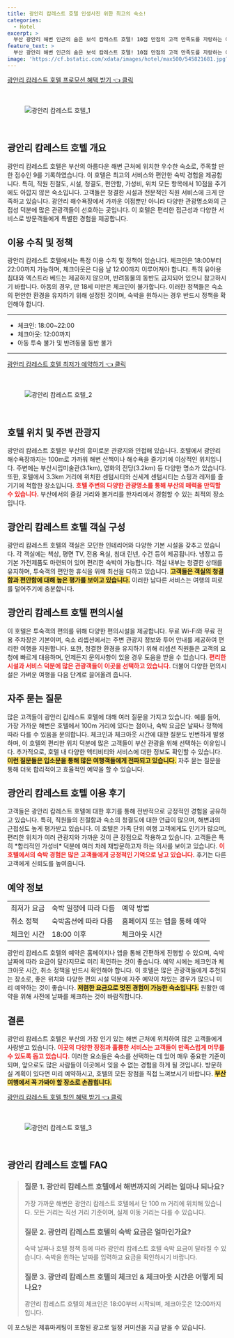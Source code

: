 ```yaml
---
title: 광안리 캄레스트 호텔 인생사진 위한 최고의 숙소!
categories:
  - Hotel
excerpt: >
  부산 광안리 해변 인근의 숨은 보석 캄레스트 호텔! 10점 만점의 고객 만족도를 자랑하는 이곳에서는 환상적인 해변 접근과 최상의 편안함을 경험할 수 있습니다. 지금 예약해 보세요!
feature_text: >
  부산 광안리 해변 인근의 숨은 보석 캄레스트 호텔! 10점 만점의 고객 만족도를 자랑하는 이곳에서는 환상적인 해변 접근과 최상의 편안함을 경험할 수 있습니다. 지금 예약해 보세요!
image: 'https://cf.bstatic.com/xdata/images/hotel/max500/545821681.jpg?k=5b5063bcf04b2fa8b3384e5393c146ad1a1a02bfeb0b6181a705c8535593b506&o=&hp=1'
---
```


<p><a class="modoo-button" href="https://tinyurl.com/2y54g74f" rel="nofollow noopener">광안리 캄레스트 호텔 프로모션 혜택 받기 👈 클릭</a></p><br/>
<figure class="image"><img alt="광안리 캄레스트 호텔_1" src="https://cf.bstatic.com/xdata/images/hotel/max1024x768/545821651.jpg?k=36eda399f82760a13bf178d21ce3e65a2ae6777f711b6ec30e0196a8b466e442&amp;o=&amp;hp=1"/></figure><br/>
<h2 id="광안리_캄레스트_호텔_개요">광안리 캄레스트 호텔 개요</h2>
<p>광안리 캄레스트 호텔은 부산의 아름다운 해변 근처에 위치한 우수한 숙소로, 주목할 만한 점수인 9를 기록하였습니다. 이 호텔은 최고의 서비스와 편안한 숙박 경험을 제공합니다. 특히, 직원 친절도, 시설, 청결도, 편안함, 가성비, 위치 모든 항목에서 10점을 주기에도 아깝지 않은 숙소입니다. 고객들은 청결한 시설과 전문적인 직원 서비스에 크게 만족하고 있습니다. 광안리 해수욕장에서 가까운 이점뿐만 아니라 다양한 관광명소와의 근접성 덕분에 많은 관광객들이 선호하는 곳입니다. 이 호텔은 편리한 접근성과 다양한 서비스로 방문객들에게 특별한 경험을 제공합니다.</p>
<h2 id="이용_수칙_및_정책">이용 수칙 및 정책</h2>
<p>광안리 캄레스트 호텔에서는 특정 이용 수칙 및 정책이 있습니다. 체크인은 18:00부터 22:00까지 가능하며, 체크아웃은 다음 날 12:00까지 이루어져야 합니다. 특히 유아용 침대와 엑스트라 베드는 제공하지 않으며, 반려동물의 동반도 금지되어 있으니 참고하시기 바랍니다. 아동의 경우, 만 18세 미만은 체크인이 불가합니다. 이러한 정책들은 숙소의 편안한 환경을 유지하기 위해 설정된 것이며, 숙박을 원하시는 경우 반드시 정책을 확인해야 합니다.</p>
<hr/>
<ul>
<li>체크인: 18:00~22:00</li>
<li>체크아웃: 12:00까지</li>
<li>아동 투숙 불가 및 반려동물 동반 불가</li>
</ul>
<hr/>
<p><a class="modoo-button" href="https://tinyurl.com/2y54g74f" rel="nofollow noopener">광안리 캄레스트 호텔 최저가 예약하기 👈 클릭</a></p><br/>
<figure class="image"><img alt="광안리 캄레스트 호텔_2" src="https://cf.bstatic.com/xdata/images/hotel/max500/545821681.jpg?k=5b5063bcf04b2fa8b3384e5393c146ad1a1a02bfeb0b6181a705c8535593b506&amp;o=&amp;hp=1"/></figure><br/>
<h2 id="호텔_위치_및_주변_관광지">호텔 위치 및 주변 관광지</h2>
<p>광안리 캄레스트 호텔은 부산의 흥미로운 관광지와 인접해 있습니다. 호텔에서 광안리 해수욕장까지는 100m로 가까워 해변 산책이나 해수욕을 즐기기에 이상적인 위치입니다. 주변에는 부산시립미술관(3.1km), 영화의 전당(3.2km) 등 다양한 명소가 있습니다. 또한, 호텔에서 3.3km 거리에 위치한 센텀시티와 신세계 센텀시티는 쇼핑과 레저를 즐기기에 적합한 장소입니다. <b><span style="color: #ee2323;">호텔 주변의 다양한 관광명소를 통해 부산의 매력을 만끽할 수 있습니다.</span></b> 부산에서의 즐길 거리와 볼거리를 한자리에서 경험할 수 있는 최적의 장소입니다.</p>
<h2 id="광안리_캄레스트_호텔_객실_구성">광안리 캄레스트 호텔 객실 구성</h2>
<p>광안리 캄레스트 호텔의 객실은 모던한 인테리어와 다양한 기본 시설을 갖추고 있습니다. 각 객실에는 책상, 평면 TV, 전용 욕실, 침대 린넨, 수건 등이 제공됩니다. 냉장고 등 기본 가전제품도 마련되어 있어 편리한 숙박이 가능합니다. 객실 내부는 청결한 상태를 유지하며, 투숙객의 편안한 휴식을 위해 최선을 다하고 있습니다. <b><span style="background-color: #ffe066;">고객들은 객실의 청결함과 편안함에 대해 높은 평가를 보이고 있습니다.</span></b> 이러한 남다른 서비스는 여행의 피로를 덜어주기에 충분합니다.</p>
<h2 id="광안리_캄레스트_호텔_편의시설">광안리 캄레스트 호텔 편의시설</h2>
<p>이 호텔은 투숙객의 편의를 위해 다양한 편의시설을 제공합니다. 무료 Wi-Fi와 무료 전용 주차장은 기본이며, 숙소 리셉션에서는 주변 관광지 정보와 투어 안내를 제공하여 편리한 여행을 지원합니다. 또한, 청결한 환경을 유지하기 위해 리셉션 직원들은 고객의 요청에 빠르게 대응하며, 언제든지 문의사항이 있을 경우 도움을 받을 수 있습니다. <b><span style="color: #ee2323;">편리한 시설과 서비스 덕분에 많은 관광객들이 이곳을 선택하고 있습니다.</span></b> 더불어 다양한 편의시설은 가벼운 여행을 다음 단계로 끌어올려 줍니다.</p>
<h2 id="자주_묻는_질문">자주 묻는 질문</h2>
<p>많은 고객들이 광안리 캄레스트 호텔에 대해 여러 질문을 가지고 있습니다. 예를 들어, 가장 가까운 해변은 호텔에서 100m 거리에 있다는 점이나, 숙박 요금은 날짜나 정책에 따라 다를 수 있음을 문의합니다. 체크인과 체크아웃 시간에 대한 질문도 빈번하게 발생하며, 이 호텔의 편리한 위치 덕분에 많은 고객들이 부산 관광을 위해 선택하는 이유입니다. 추가적으로, 호텔 내 다양한 액티비티와 서비스에 대한 정보도 확인할 수 있습니다. <b><span style="background-color: #ffe066;">이런 질문들은 입소문을 통해 많은 여행객들에게 전파되고 있습니다.</span></b> 자주 묻는 질문을 통해 더욱 합리적이고 효율적인 예약을 할 수 있습니다.</p>
<h2 id="광안리_캄레스트_호텔_이용_후기">광안리 캄레스트 호텔 이용 후기</h2>
<p>고객들은 광안리 캄레스트 호텔에 대한 후기를 통해 전반적으로 긍정적인 경험을 공유하고 있습니다. 특히, 직원들의 친절함과 숙소의 청결도에 대한 언급이 많으며, 해변과의 근접성도 높게 평가받고 있습니다. 이 호텔은 가족 단위 여행 고객에게도 인기가 많으며, 편리한 위치가 여러 관광지와 가까운 것이 큰 장점으로 작용하고 있습니다. 고객들은 특히 *합리적인 가성비* 덕분에 여러 차례 재방문하고자 하는 의사를 보이고 있습니다. <b><span style="color: #ee2323;">이 호텔에서의 숙박 경험은 많은 고객들에게 긍정적인 기억으로 남고 있습니다.</span></b> 후기는 다른 고객에게 신뢰도를 높여줍니다.</p>
<h2 id="예약_정보">예약 정보</h2>
<table>
<tr>
<td>최저가 요금</td>
<td>숙박 일정에 따라 다름</td>
<td>예약 방법</td>
</tr>
<tr>
<td>취소 정책</td>
<td>숙박옵션에 따라 다름</td>
<td>홈페이지 또는 앱을 통해 예약</td>
</tr>
<tr>
<td>체크인 시간</td>
<td>18:00 이후</td>
<td>체크아웃 시간</td>
</tr>
</table>
<p>광안리 캄레스트 호텔의 예약은 홈페이지나 앱을 통해 간편하게 진행할 수 있으며, 숙박 날짜에 따라 요금이 달라지므로 미리 확인하는 것이 좋습니다. 예약 시에는 체크인과 체크아웃 시간, 취소 정책을 반드시 확인해야 합니다. 이 호텔은 많은 관광객들에게 추천되는 장소로, 좋은 위치와 다양한 편의 시설 덕분에 자주 예약이 차있는 경우가 많으니 미리 예약하는 것이 좋습니다. <b><span style="background-color: #ffe066;">저렴한 요금으로 멋진 경험이 가능한 숙소입니다.</span></b> 원활한 예약을 위해 사전에 날짜를 체크하는 것이 바람직합니다.</p>
<h2 id="결론">결론</h2>
<p>광안리 캄레스트 호텔은 부산의 가장 인기 있는 해변 근처에 위치하여 많은 고객들에게 사랑받고 있습니다. <b><span style="color: #ee2323;">이곳의 다양한 장점과 훌륭한 서비스는 고객들이 만족스럽게 머무를 수 있도록 돕고 있습니다.</span></b> 이러한 요소들은 숙소를 선택하는 데 있어 매우 중요한 기준이 되며, 앞으로도 많은 사람들이 이곳에서 잊을 수 없는 경험을 하게 될 것입니다. 방문하실 계획이 있다면 미리 예약하시고, 호텔의 모든 장점을 직접 느껴보시기 바랍니다. <b><span style="background-color: #ffe066;">부산 여행에서 꼭 가봐야 할 장소로 손꼽힙니다.</span></b></p>
<p><a class="modoo-button" href="https://tinyurl.com/2y54g74f" rel="nofollow noopener">광안리 캄레스트 호텔 할인 혜택 받기 👈 클릭</a></p><br>

<figure class="image"><img src="https://cf.bstatic.com/xdata/images/hotel/max500/545821672.jpg?k=928956949e3c030ef36e31b50d5b84049384f89b5ee54a3b6d6b79c0e698f4aa&o=&hp=1" alt="광안리 캄레스트 호텔_3"></figure><br>
<h2 id="광안리 캄레스트 호텔_FAQ">광안리 캄레스트 호텔 FAQ</h2>
<div itemscope="" itemtype="https://schema.org/FAQPage"> 
<blockquote> 
<div itemscope="" itemprop="mainEntity" itemtype="https://schema.org/Question"> 
<h3 id="질문_1" itemprop="name">질문 1. 광안리 캄레스트 호텔에서 해변까지의 거리는 얼마나 되나요?</h3> 
<div itemscope="" itemprop="acceptedAnswer" itemtype="https://schema.org/Answer"> 
<span itemprop="text"> <p>가장 가까운 해변은 광안리 캄레스트 호텔에서 단 100 m 거리에 위치해 있습니다. 모든 거리는 직선 거리 기준이며, 실제 이동 거리는 다를 수 있습니다.</p> </span> 
</div> 
</div> 

<div itemscope="" itemprop="mainEntity" itemtype="https://schema.org/Question"> 
<h3 id="질문_2" itemprop="name">질문 2. 광안리 캄레스트 호텔의 숙박 요금은 얼마인가요?</h3> 
<div itemscope="" itemprop="acceptedAnswer" itemtype="https://schema.org/Answer"> 
<span itemprop="text"> <p>숙박 날짜나 호텔 정책 등에 따라 광안리 캄레스트 호텔 숙박 요금이 달라질 수 있습니다. 숙박을 원하는 날짜를 입력하고 요금을 확인하시기 바랍니다.</p> </span> 
</div> 
</div> 

<div itemscope="" itemprop="mainEntity" itemtype="https://schema.org/Question"> 
<h3 id="질문_3" itemprop="name">질문 3. 광안리 캄레스트 호텔의 체크인 & 체크아웃 시간은 어떻게 되나요?</h3> 
<div itemscope="" itemprop="acceptedAnswer" itemtype="https://schema.org/Answer"> 
<span itemprop="text"> <p>광안리 캄레스트 호텔의 체크인은 18:00부터 시작되며, 체크아웃은 12:00까지 입니다.</p> </span> 
</div> 
</div> 

</blockquote> 
</div><p>이 포스팅은 제휴마케팅이 포함된 광고로 일정 커미션을 지급 받을 수 있습니다.</p>

